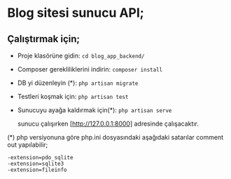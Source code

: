 # Blog sitesi sunucu API;

## Çalıştırmak için;

- Proje klasörüne gidin:
  `cd blog_app_backend/`
  
- Composer gerekliliklerini indirin:
   `composer install`
 
- DB yi düzenleyin (*):
   `php artisan migrate` 
  
- Testleri koşmak için:
  `php artisan test`
 
- Sunucuyu ayağa kaldırmak için(*):
  `php artisan serve`

  sunucu çalışırken [http://127.0.0.1:8000] adresinde çalışacaktır.

(*) php versiyonuna göre php.ini dosyasındaki aşağıdaki satarılar comment out yapılabilir;

    -extension=pdo_sqlite
    -extension=sqlite3
    -extension=fileinfo
